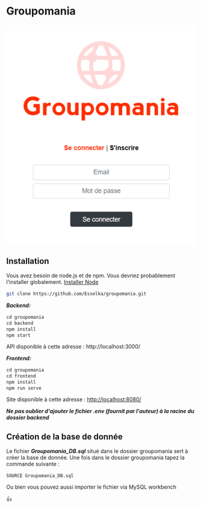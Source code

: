 # Groupomania

![image du projet](https://github.com/Esselka/OC/blob/master/divers/groupomania.png)

## Installation

Vous avez besoin de node.js et de npm. Vous devriez probablement l'installer globalement. [Installer Node](https://nodejs.org/)

```sh
git clone https://github.com/Esselka/groupomania.git
```
***Backend:***
```
cd groupomania
cd backend
npm install
npm start
```
API disponible à cette adresse : http://localhost:3000/

***Frontend:***
```
cd groupomania
cd frontend
npm install
npm run serve
```

Site disponible à cette adresse : [http://localhost:8080/](http://localhost:8080/)

***Ne pas oublier d'ajouter le fichier .env (fournit par l'auteur) à la racine du dossier backend***

## Création de la base de donnée

Le fichier ***Groupomania_DB.sql*** situé dans le dossier groupomania sert à créer la base de donnée.
Une fois dans le dossier groupomania tapez la commande suivante :
```
SOURCE Groupomania_DB.sql
```

Ou bien vous pouvez aussi importer le fichier via MySQL workbench

:thumbsup: